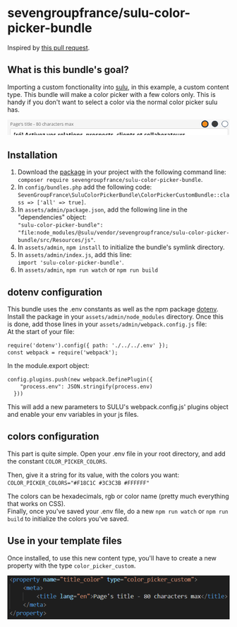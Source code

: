 # sevengroupfrance/sulu-color-picker-bundle

Inspired by [this pull request](https://github.com/sulu/sulu-demo/pull/66).

## What is this bundle's goal?
Importing a custom fonctionality into [sulu](https://github.com/sulu/sulu), in this example, a custom content type.
This bundle will make a color picker with a few colors only. This is handy if you don't want to select a color via the normal color picker sulu has.

![How the color picker looks in sulu's admin](img/cp-1.png)

## Installation
1. Download the [package](https://packagist.org/packages/sevengroupfrance/sulu-color-picker-bundle) in your project with the following command line:\
`composer require sevengroupfrance/sulu-color-picker-bundle`.
2. In `config/bundles.php` add the following code:\
`SevenGroupFrance\SuluColorPickerBundle\ColorPickerCustomBundle::class => ['all' => true]`.
3. In `assets/admin/package.json`, add the following line in the "dependencies" object:\
`"sulu-color-picker-bundle": "file:node_modules/@sulu/vendor/sevengroupfrance/sulu-color-picker-bundle/src/Resources/js"`.
4. In `assets/admin`, `npm install` to initialize the bundle's symlink directory.
5. In `assets/admin/index.js`, add this line:\
`import 'sulu-color-picker-bundle'`.
6. In `assets/admin`, `npm run watch` or `npm run build`

## dotenv configuration
This bundle uses the .env constants as well as the npm package [dotenv](https://www.npmjs.com/package/dotenv). Install the package in your `assets/admin/node_modules` directory.
Once this is done, add those lines in your `assets/admin/webpack.config.js` file:\
At the start of your file:
```
require('dotenv').config({ path: './../../.env' });
const webpack = require('webpack');
```

In the module.export object:
```
config.plugins.push(new webpack.DefinePlugin({
    "process.env": JSON.stringify(process.env)
  }))
```

This will add a new parameters to SULU's webpack.config.js' plugins object and enable your env variables in your js files.

## colors configuration
This part is quite simple.
Open your .env file in your root directory, and add the constant `COLOR_PICKER_COLORS`.

Then, give it a string for its value, with the colors you want:\
`COLOR_PICKER_COLORS="#F18C1C #3C3C3B #FFFFFF"`

The colors can be hexadecimals, rgb or color name (pretty much everything that works on CSS).\
Finally, once you've saved your .env file, do a new `npm run watch` or `npm run build` to initialize the colors you've saved.

## Use in your template files
Once installed, to use this new content type, you'll have to create a new property with the type `color_picker_custom`.

![How to use the new content type](img/cp-9.png)
